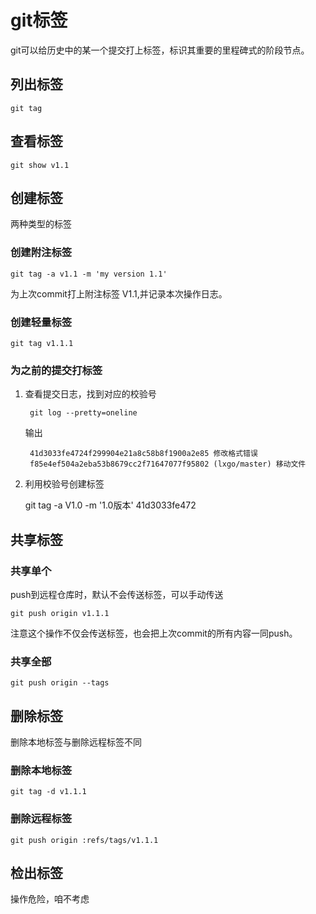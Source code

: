 # git标签

git可以给历史中的某一个提交打上标签，标识其重要的里程碑式的阶段节点。

## 列出标签

    git tag

## 查看标签

    git show v1.1

## 创建标签

两种类型的标签

### 创建附注标签

    git tag -a v1.1 -m 'my version 1.1'

为上次commit打上附注标签 V1.1,并记录本次操作日志。

### 创建轻量标签

    git tag v1.1.1

### 为之前的提交打标签

1. 查看提交日志，找到对应的校验号

        git log --pretty=oneline

    输出

        41d3033fe4724f299904e21a8c58b8f1900a2e85 修改格式错误
        f85e4ef504a2eba53b8679cc2f71647077f95802 (lxgo/master) 移动文件

2. 利用校验号创建标签

    git tag -a V1.0 -m '1.0版本' 41d3033fe472

## 共享标签

### 共享单个

push到远程仓库时，默认不会传送标签，可以手动传送

    git push origin v1.1.1
注意这个操作不仅会传送标签，也会把上次commit的所有内容一同push。

### 共享全部

    git push origin --tags

## 删除标签

删除本地标签与删除远程标签不同

### 删除本地标签

    git tag -d v1.1.1

### 删除远程标签

    git push origin :refs/tags/v1.1.1

## 检出标签

操作危险，咱不考虑

